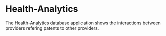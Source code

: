 # Health-Analytics
The Health-Analytics database application shows the interactions between providers refering patents to other providers.
